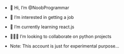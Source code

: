 - 👋 Hi, I’m @NoobProgrammar
- 👀 I’m interested in getting a job 
- 🌱 I’m currently learning react.js
- 🧑🏽‍💻 I’m looking to collaborate on python projects
  
- Note:
  This account is just for experimental purpose...

<!---
NoobProgrammar/NoobProgrammar is a ✨ special ✨ repository because its `README.md` (this file) appears on your GitHub profile.
You can click the Preview link to take a look at your changes.
--->
